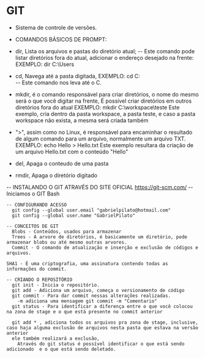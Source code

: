 # GIT

- Sistema de controle de versões.

- COMANDOS BÁSICOS DE PROMPT:

- dir, Lista os arquivos e pastas do diretório atual; -- Este comando pode listar diretórios fora do atual, adicionar o endereço desejado na frente:
  EXEMPLO: dir C:\Users
  
- cd, Navega até a pasta digitada, 
  EXEMPLO: cd C:\
    -- Este comando nos leva até o C.

- mkdir, é o comando responsável para criar diretórios, o nome do mesmo será o que você digitar na frente,
  É possível criar diretórios em outros diretórios fora do atual
    EXEMPLO: mkdir C:\workspace\teste 
      Este exemplo, cria dentro da pasta workspace, a pasta teste, e caso a pasta workspace não exista, a mesma será criada também
      
 - ">", assim como no Linux, é responsável para encaminhar o resultado de algum comando para um arquivo, normalmente um arquivo TXT.
  EXEMPLO: echo Hello > Hello.txt 
    Este exemplo resultara da criação de um arquivo Hello.txt com o conteúdo "Hello"
 
 - del, Apaga o conteudo de uma pasta
 - rmdir, Apaga o diretório digitado

-- INSTALANDO O GIT ATRAVÉS DO SITE OFICIAL https://git-scm.com/
    -- Iniciamos o GIT Bash
    
    -- CONFIGURANDO ACESSO
      git config --global user.email "gabrielpilato@hotmail.com"
      git config --global user.name "GabrielPilato"

    -- CONCEITOS DE GIT
      Blobs - Conteúdos, usados para armazenar
      Trees - A arvore de diretórios, é basicamente um diretório, pode armazenar blobs ou até mesmo outras arvores.
      Commit - O comando de atualização e inserção e exclusão de códigos e arquivos.

    SHA1 - É uma criptografia, uma assinatura contendo todas as informações do commit.

    -- CRIANDO O REPOSÍTÓRIO
      git init - Inicia o repositório.
      git add - Adiciona um arquivo, começa o versionamento de código
      git commit - Para dar commit nessas alterações realizadas.
        -m adiciona uma mensagem git commit -m "Comentario"
      git status - Para identificar a diferença entre o que você colocou na zona de stage e o que está presente no commit anterior

      git add * , adiciona todos os arquivos pra zona de stage, inclusive, caso haja alguma exclusão de arquivos nesta pasta que estava na versão anterior
      ele também realizará a exclusão,
        Através do git status é possível identificar o que está sendo adicionado  e o que está sendo deletado.

      
      
    
